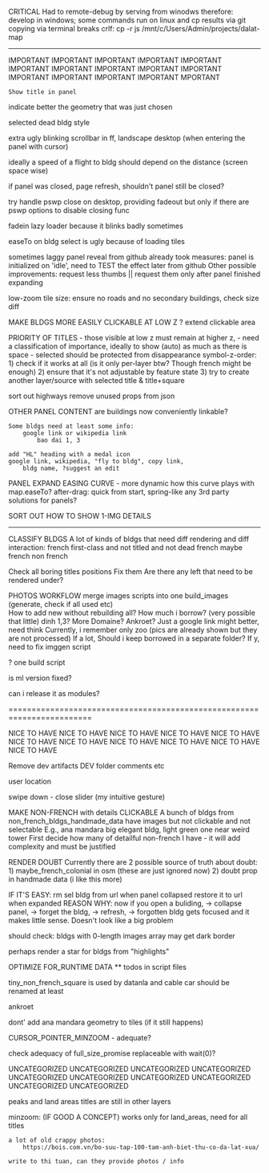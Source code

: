 CRITICAL
    Had to remote-debug by serving from winodws
        therefore:
            develop in windows;
            some commands run on linux 
                and cp results via git
                    copying via terminal breaks crlf:
                        cp -r js /mnt/c/Users/Admin/projects/dalat-map

**********************************************************************************


IMPORTANT
IMPORTANT
IMPORTANT
IMPORTANT
IMPORTANT
IMPORTANT
IMPORTANT
IMPORTANT
IMPORTANT
IMPORTANT
IMPORTANT
IMPORTANT
IMPORTANT
IMPORTANT
MPORTANT



	Show title in panel
	

indicate better the geometry that was just chosen


selected dead bldg style


extra ugly blinking scrollbar in ff, landscape desktop (when entering the panel with cursor)


ideally a speed of a flight to bldg should depend on the distance (screen space wise)


if panel was closed, page refresh, shouldn't panel still be closed?



try handle pswp close on desktop, providing fadeout
	but only if there are pswp options to disable closing func



fadein lazy loader
	because it blinks badly sometimes


easeTo on bldg select is ugly because of loading tiles


sometimes laggy panel reveal from github
	already took measures:
		panel is initialized on 'idle',
			need to TEST the effect later from github
	Other possible improvements:
		request less thumbs
		|| request them only after panel finished expanding





low-zoom tile size:
    ensure no roads and no secondary buildings, check size diff


MAKE BLDGS MORE EASILY CLICKABLE AT LOW Z
    ? extend clickable area


PRIORITY OF TITLES
    - those visible at low z must remain at higher z,
        - need a classification of importance, ideally to show (auto) as much as there is space
    - selected should be protected from disappearance
        symbol-z-order:
            1) check if it works at all
                (is it only per-layer btw? Though french might be enough)
            2) ensure that it's not adjustable by feature state
            3) try to create another layer/source with selected title & title+square


sort out highways
    remove unused props from json




OTHER PANEL CONTENT
	are buildings now conveniently linkable?


	Some bldgs need at least some info:
		google link or wikipedia link
			bao dai 1, 3

	add "HL" heading with a medal icon
	google link, wikipedia, "fly to bldg", copy link,
      	bldg name, ?suggest an edit




PANEL EXPAND EASING CURVE - more dynamic
    how this curve plays with map.easeTo?
    after-drag: quick from start, spring-like
	any 3rd party solutions for panels?
    




SORT OUT HOW TO SHOW 1-IMG DETAILS





**** 
CLASSIFY BLDGS
A lot of kinds of bldgs that need diff rendering and diff interaction:
	french
		first-class and not
		titled and not
	dead french
	maybe french
	non french




Check all boring titles positions
	Fix them
	Are there any left that need to be rendered under?





PHOTOS WORKFLOW
    merge images scripts into one build_images
            (generate, check if all used etc)    
    How to add new without rebuilding all?
    How much i borrow?
        (very possible that little)
            dinh 1,3? More Domaine? Ankroet? Just a google link might better, need think
        Currently, i remember only zoo
            (pics are already shown but they are not processed)
        If a lot,
            Should i keep borrowed in a separate folder?
                If y,
                    need to fix imggen script


? one build script


is ml version fixed?


can i release it as modules?






========================================================================

NICE TO HAVE
NICE TO HAVE
NICE TO HAVE
NICE TO HAVE
NICE TO HAVE
NICE TO HAVE
NICE TO HAVE
NICE TO HAVE
NICE TO HAVE
NICE TO HAVE
NICE TO HAVE


Remove dev artifacts
	DEV folder
	comments
	etc


user location

swipe down - close slider (my intuitive gesture)


MAKE NON-FRENCH with details CLICKABLE
	A bunch of bldgs from non_french_bldgs_handmade_data have images but not clickable and not selectable
	E.g., ana mandara big elegant bldg,
		light green one near weird tower
	First decide how many of detailful non-french I have - it will add complexity and must be justified



RENDER DOUBT
	Currently there are 2 possible source of truth about doubt:
	1) maybe_french_colonial in osm (these are just ignored now)
	2) doubt prop in handmade data (i like this more)
	

IF IT'S EASY:
        rm sel bldg from url when panel collapsed
        restore it to url when expanded
        REASON WHY:
            now if you open a buliding, -> collapse panel, -> forget the bldg, -> refresh, -> forgotten bldg gets focused and it makes little sense. Doesn't look like a big problem


should check:
	bldgs with 0-length images array may get dark border




perhaps render a star for bldgs from "highlights"


OPTIMIZE FOR_RUNTIME DATA
	** todos in script files


tiny_non_french_square is used by datanla and cable car
    should be renamed at least


ankroet

dont' add ana mandara geometry to tiles
    (if it still happens)


CURSOR_POINTER_MINZOOM - adequate?


check adequacy of full_size_promise
    replaceable with wait(0)?













UNCATEGORIZED
UNCATEGORIZED
UNCATEGORIZED
UNCATEGORIZED
UNCATEGORIZED
UNCATEGORIZED
UNCATEGORIZED
UNCATEGORIZED
UNCATEGORIZED
UNCATEGORIZED

peaks and land areas titles are still in other layers

minzoom:
    (IF GOOD A CONCEPT)
    works only for land_areas,
    need for all titles









    
    
    
    


        
    
    
    a lot of old crappy photos:
        https://bois.com.vn/bo-suu-tap-100-tam-anh-biet-thu-co-da-lat-xua/
    
    write to thi tuan, can they provide photos / info